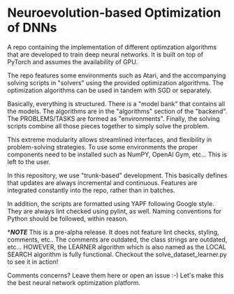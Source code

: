 # Neuroevolution-based Optimization of DNNs
A repo containing the implementation of different optimzation algorithms that are
developed to train deep neural networks. It is built on top of PyTorch and assumes the availability of GPU.

The repo features some environments such as Atari, and the accompanying solving scripts in "solvers" using the provided
optimization algorithms. The optimization algorithms can be used in tandem with SGD or separately.

Basically, everything is structured. There is a "model bank" that contains all the models. The algorithms are in the "algorithms" section of the "backend". The PROBLEMS/TASKS are formed as "environments". Finally, the solving scripts combine all those pieces together to simply solve the problem.

This extreme modularity allows streamlined interfaces, and flexibility in problem-solving strategies. To use some environments the proper components need to be installed such as NumPY, OpenAI Gym, etc... This is left to the user.

In this repository, we use "trunk-based" development. This basically defines that
updates are always incremental and continuous. Features are integrated constantly
into the repo, rather than in batches.

In addition, the scripts are formatted using YAPF following Google style. They
are always lint checked using pylint, as well. Naming conventions for Python
should be followed, within reason.


********NOTE*******
This is a pre-alpha release. It does not feature lint checks, styling, comments, etc.. The comments are outdated, the class strings are outdated, etc... HOWEVER, the LEARNER algorithm which is also named as the LOCAL SEARCH algorithm is fully functional. Checkout the solve_dataset_learner.py to see it in action!

Comments concerns? Leave them here or open an issue :-) Let's make this the best neural network optimization platform.
